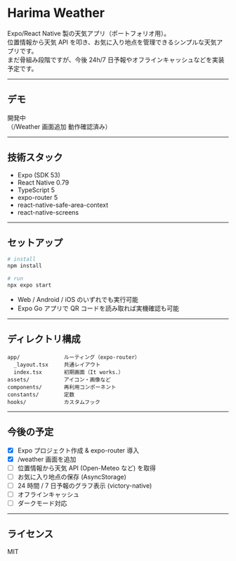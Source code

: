 # Harima Weather

Expo/React Native 製の天気アプリ（ポートフォリオ用）。  
位置情報から天気 API を叩き、お気に入り地点を管理できるシンプルな天気アプリです。  
まだ骨組み段階ですが、今後 24h/7 日予報やオフラインキャッシュなどを実装予定です。

---

## デモ

開発中  
（/Weather 画面追加 動作確認済み）

---

## 技術スタック

- Expo (SDK 53)
- React Native 0.79
- TypeScript 5
- expo-router 5
- react-native-safe-area-context
- react-native-screens

---

## セットアップ

```bash
# install
npm install

# run
npx expo start
```

- Web / Android / iOS のいずれでも実行可能
- Expo Go アプリで QR コードを読み取れば実機確認も可能

---

## ディレクトリ構成

```
app/              ルーティング（expo-router）
  _layout.tsx     共通レイアウト
  index.tsx       初期画面（It works.）
assets/           アイコン・画像など
components/       再利用コンポーネント
constants/        定数
hooks/            カスタムフック
```

---

## 今後の予定

- [x] Expo プロジェクト作成 & expo-router 導入
- [x] /weather 画面を追加
- [ ] 位置情報から天気 API (Open-Meteo など) を取得
- [ ] お気に入り地点の保存 (AsyncStorage)
- [ ] 24 時間 / 7 日予報のグラフ表示 (victory-native)
- [ ] オフラインキャッシュ
- [ ] ダークモード対応

---

## ライセンス

MIT
